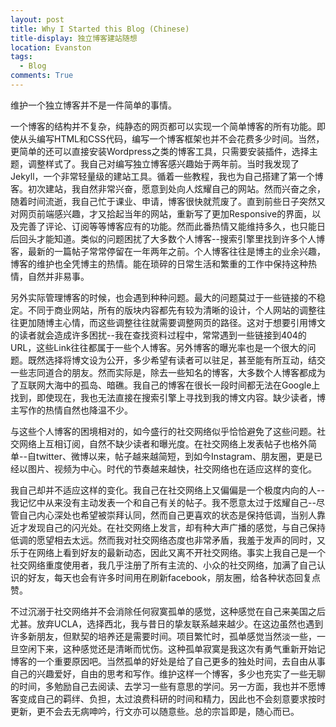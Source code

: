 ```yaml
---
layout: post
title: Why I Started this Blog (Chinese)
title-display: 独立博客建站随想
location: Evanston
tags:
  - Blog
comments: True
---
```


维护一个独立博客并不是一件简单的事情。

一个博客的结构并不复杂，纯静态的网页都可以实现一个简单博客的所有功能。即使从头编写HTML和CSS代码，编写一个博客框架也并不会花费多少时间。当然，更简单的还可以直接安装Wordpress之类的博客工具，只需要安装插件，选择主题，调整样式了。我自己对编写独立博客感兴趣始于两年前。当时我发现了Jekyll，一个非常轻量级的建站工具。循着一些教程，我也为自己搭建了第一个博客。初次建站，我自然非常兴奋，愿意到处向人炫耀自己的网站。然而兴奋之余，随着时间流逝，我自己忙于课业、申请，博客很快就荒废了。直到前些日子突然又对网页前端感兴趣，才又拾起当年的网站，重新写了更加Responsive的界面，以及完善了评论、订阅等等博客应有的功能。然而此番热情又能维持多久，也只能日后回头才能知道。类似的问题困扰了大多数个人博客--搜索引擎里找到许多个人博客，最新的一篇帖子常常停留在一年两年之前。个人博客往往是博主的业余兴趣，博客的维护也全凭博主的热情。能在琐碎的日常生活和繁重的工作中保持这种热情，自然并非易事。

另外实际管理博客的时候，也会遇到种种问题。最大的问题莫过于一些链接的不稳定。不同于商业网站，所有的版块内容都先有较为清晰的设计，个人网站的调整往往更加随博主心情，而这些调整往往就需要调整网页的路径。这对于想要引用博文的读者就会造成许多困扰--我在查找资料过程中，常常遇到一些链接到404的URL，这些Link往往都属于一些个人博客。另外博客的曝光率也是一个很大的问题。既然选择将博文设为公开，多少希望有读者可以驻足，甚至能有所互动，结交一些志同道合的朋友。然而实际是，除去一些知名的博客，大多数个人博客都成为了互联网大海中的孤岛、暗礁。我自己的博客在很长一段时间都无法在Google上找到，即使现在，我也无法直接在搜索引擎上寻找到我的博文内容。缺少读者，博主写作的热情自然也降温不少。

与这些个人博客的困境相对的，如今盛行的社交网络似乎恰恰避免了这些问题。社交网络上互相订阅，自然不缺少读者和曝光度。在社交网络上发表帖子也格外简单--自twitter、微博以来，帖子越来越简短，到如今Instagram、朋友圈，更是已经以图片、视频为中心。时代的节奏越来越快，社交网络也在适应这样的变化。

我自己却并不适应这样的变化。我自己在社交网络上又偏偏是一个极度内向的人--我记忆中从来没有主动发表一个和自己有关的帖子。我不愿意太过于炫耀自己--尽管自己内心深处也希望被崇拜认同，然而自己更喜欢的状态是保持低调，当别人靠近才发现自己的闪光处。在社交网络上发言，却有种大声广播的感觉，与自己保持低调的愿望相去太远。然而我对社交网络态度也非常矛盾，我羞于发声的同时，又乐于在网络上看到好友的最新动态，因此又离不开社交网络。事实上我自己是一个社交网络重度使用者，我几乎注册了所有主流的、小众的社交网络，加满了自己认识的好友，每天也会有许多时间用在刷新facebook，朋友圈，给各种状态回复点赞。

不过沉溺于社交网络并不会消除任何寂寞孤单的感觉，这种感觉在自己来美国之后尤甚。放弃UCLA，选择西北，我与昔日的挚友联系越来越少。在这边虽然也遇到许多新朋友，但默契的培养还是需要时间。项目繁忙时，孤单感觉当然淡一些，一旦空闲下来，这种感觉还是清晰而忧伤。这种孤单寂寞是我这次有勇气重新开始记博客的一个重要原因吧。当然孤单的好处是给了自己更多的独处时间，去自由从事自己的兴趣爱好，自由的思考和写作。维护这样一个博客，多少也充实了一些无聊的时间，多勉励自己去阅读、去学习一些有意思的学问。另一方面，我也并不愿博客变成自己的羁绊、负担，太过浪费科研的时间和精力，因此也不会刻意要求按时更新，更不会去无病呻吟，行文亦可以随意些。总的宗旨即是，随心而已。
